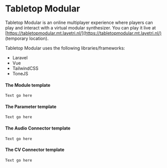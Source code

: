 # Tabletop Modular
Tabletop Modular is an online multiplayer experience where players can play and interact with a virtual modular synthesizer. You can play it live at [https://tabletopmodular.mt.layetri.nl/](https://tabletopmodular.mt.layetri.nl/) (temporary location).
 
Tabletop Modular uses the following libraries/frameworks:
- Laravel
- Vue
- TailwindCSS
- ToneJS

#### The Module template
```Text go here```

#### The Parameter template
```Text go here```

#### The Audio Connector template
```Text go here```

#### The CV Connector template
```Text go here```
